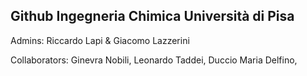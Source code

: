 ## Github Ingegneria Chimica Università di Pisa

Admins: Riccardo Lapi & Giacomo Lazzerini

Collaborators: Ginevra Nobili, Leonardo Taddei, Duccio Maria Delfino, 
